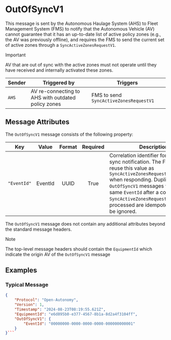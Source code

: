 # OutOfSyncV1

This message is sent by the Autonomous Haulage System (AHS) to Fleet Management System (FMS) to notify that the Autonomous Vehicle (AV) cannot guarantee that it has an up-to-date list of active policy zones (e.g., the AV was previously offline), and requires the FMS to send the current set of active zones through a `SyncActiveZonesRequestV1`. 

> [!IMPORTANT]
> AV that are out of sync with the active zones must not operate until they have received and internally activated these zones.

| Sender | Triggered by | Triggers |
| --- | --- | --- |
| `AHS`  | AV re-connecting to AHS with outdated policy zones | FMS to send `SyncActiveZonesRequestV1` |

## Message Attributes

The `OutOfSyncV1` message consists of the following property:

| Key | Value | Format | Required | Description |
| --- | :---: | :---: | :---: | --- |
| `"EventId"` | EventId | UUID | True | Correlation identifier for this out-of-sync notification. The FMS SHALL reuse this value as `SyncActiveZonesRequestV1.RequestId` when responding. Duplicate `OutOfSyncV1` messages with the same `EventId` after a corresponding `SyncActiveZonesRequestV1` has been processed are idempotent and MAY be ignored. |

The `OutOfSyncV1` message does not contain any additional attributes beyond the standard message headers.

>[!NOTE]
> The top-level message headers should contain the `EquipmentId` which indicate the origin AV of the `OutOfSyncV1` message 

## Examples
### Typical Message
```JSON
{
    "Protocol": "Open-Autonomy",
    "Version": 1,
    "Timestamp": "2024-08-23T08:19:55.621Z",
    "EquipmentId": "e6d895b0-e377-4567-8b1a-8d2a4f3104ff",
    "OutOfSyncV1": {
        "EventId": "00000000-0000-0000-0000-000000000001"
    }
}```